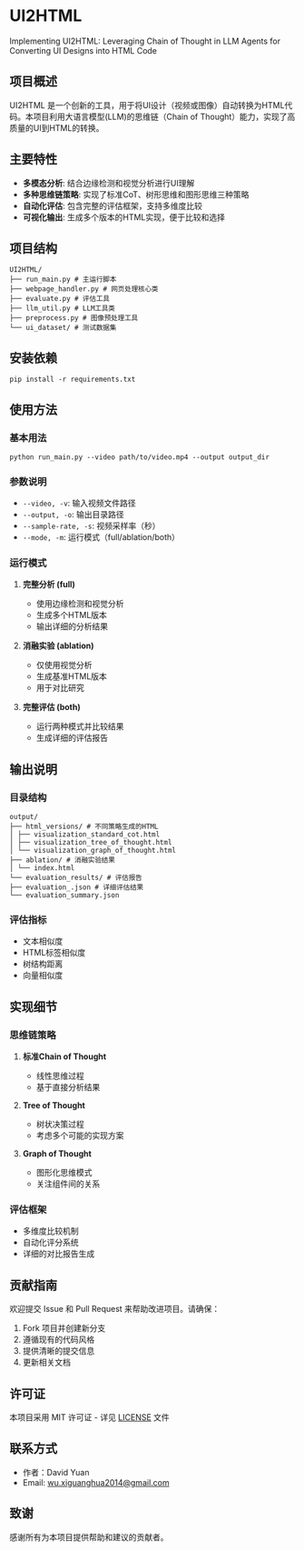# UI2HTML

Implementing UI2HTML: Leveraging Chain of Thought in LLM Agents for Converting UI Designs into HTML Code

## 项目概述

UI2HTML 是一个创新的工具，用于将UI设计（视频或图像）自动转换为HTML代码。本项目利用大语言模型(LLM)的思维链（Chain of Thought）能力，实现了高质量的UI到HTML的转换。

## 主要特性

- **多模态分析**: 结合边缘检测和视觉分析进行UI理解
- **多种思维链策略**: 实现了标准CoT、树形思维和图形思维三种策略
- **自动化评估**: 包含完整的评估框架，支持多维度比较
- **可视化输出**: 生成多个版本的HTML实现，便于比较和选择

## 项目结构
```
UI2HTML/
├── run_main.py # 主运行脚本
├── webpage_handler.py # 网页处理核心类
├── evaluate.py # 评估工具
├── llm_util.py # LLM工具类
├── preprocess.py # 图像预处理工具
└── ui_dataset/ # 测试数据集
```


## 安装依赖
```
pip install -r requirements.txt
```

## 使用方法

### 基本用法
```
python run_main.py --video path/to/video.mp4 --output output_dir
```

### 参数说明

- `--video, -v`: 输入视频文件路径
- `--output, -o`: 输出目录路径
- `--sample-rate, -s`: 视频采样率（秒）
- `--mode, -m`: 运行模式（full/ablation/both）

### 运行模式

1. **完整分析 (full)**
   - 使用边缘检测和视觉分析
   - 生成多个HTML版本
   - 输出详细的分析结果

2. **消融实验 (ablation)**
   - 仅使用视觉分析
   - 生成基准HTML版本
   - 用于对比研究

3. **完整评估 (both)**
   - 运行两种模式并比较结果
   - 生成详细的评估报告

## 输出说明

### 目录结构
```
output/
├── html_versions/ # 不同策略生成的HTML
│ ├── visualization_standard_cot.html
│ ├── visualization_tree_of_thought.html
│ └── visualization_graph_of_thought.html
├── ablation/ # 消融实验结果
│ └── index.html
└── evaluation_results/ # 评估报告
├── evaluation_.json # 详细评估结果
└── evaluation_summary.json
```

### 评估指标

- 文本相似度
- HTML标签相似度
- 树结构距离
- 向量相似度

## 实现细节

### 思维链策略

1. **标准Chain of Thought**
   - 线性思维过程
   - 基于直接分析结果

2. **Tree of Thought**
   - 树状决策过程
   - 考虑多个可能的实现方案

3. **Graph of Thought**
   - 图形化思维模式
   - 关注组件间的关系

### 评估框架

- 多维度比较机制
- 自动化评分系统
- 详细的对比报告生成

## 贡献指南

欢迎提交 Issue 和 Pull Request 来帮助改进项目。请确保：

1. Fork 项目并创建新分支
2. 遵循现有的代码风格
3. 提供清晰的提交信息
4. 更新相关文档

## 许可证

本项目采用 MIT 许可证 - 详见 [LICENSE](LICENSE) 文件

## 联系方式

- 作者：David Yuan
- Email: wu.xiguanghua2014@gmail.com

## 致谢

感谢所有为本项目提供帮助和建议的贡献者。

